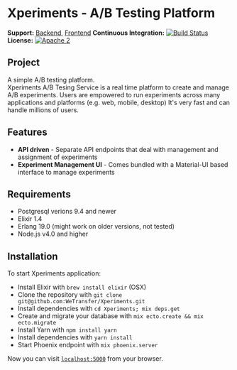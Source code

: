 # Xperiments - A/B Testing Platform

**Support:** [Backend](dmitry@wetransfer.com), [Frontend](manpreet@wetransfer.com)
**Continuous Integration:** [![Build Status](https://travis-ci.com/WeTransfer/Xperiments.svg?token=CRN5Yz56tcLXSp42GUm8&branch=master)](https://travis-ci.com/WeTransfer/Xperiments)
<br />
**License:** [![Apache 2](http://img.shields.io/badge/license-Apache%202-brightgreen.svg)](http://www.apache.org/licenses/LICENSE-2.0)
<br/>

## Project

A simple A/B testing platform.  
Xperiments A/B Tesing Service is a real time platform to create and manage A/B experiments. Users are empowered to run experiments across many applications and platforms (e.g. web, mobile, desktop)
It's very fast and can handle millions of users.

## Features

* **API driven** - Separate API endpoints that deal with management and assignment of experiments
* **Experiment Management UI** - Comes bundled with a Material-UI based interface to manage experiments

## Requirements
  
  * Postgresql verions 9.4 and newer
  * Elixir 1.4
  * Erlang 19.0 (might work on older versions, not tested)
  * Node.js v4.0 and higher

## Installation

To start Xperiments application:
  * Install Elixir with `brew install elixir` (OSX)
  * Clone the repository with `git clone git@github.com:WeTransfer/Xperiments.git`
  * Install dependencies with `cd Xperiments; mix deps.get`
  * Create and migrate your database with `mix ecto.create && mix ecto.migrate`
  * Install Yarn with `npm install yarn`
  * Install dependencies with `yarn install`
  * Start Phoenix endpoint with `mix phoenix.server`

Now you can visit [`localhost:5000`](http://localhost:5000) from your browser.
